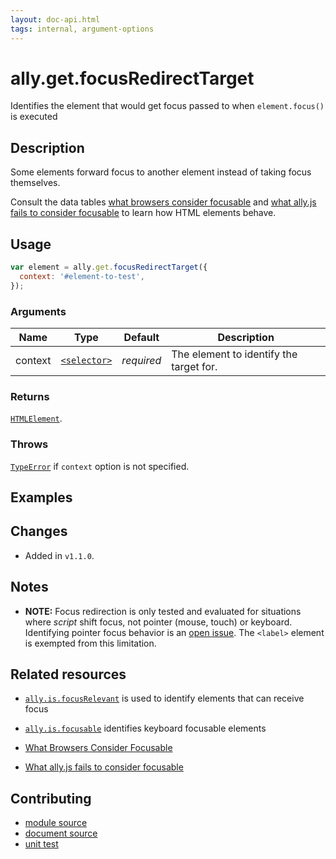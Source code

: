```yaml
---
layout: doc-api.html
tags: internal, argument-options
---
```


# ally.get.focusRedirectTarget

Identifies the element that would get focus passed to when `element.focus()` is executed


## Description

Some elements forward focus to another element instead of taking focus themselves.

Consult the data tables [what browsers consider focusable](../../data-tables/focusable.md) and [what ally.js fails to consider focusable](../../data-tables/focusable.is.md) to learn how HTML elements behave.


## Usage

```js
var element = ally.get.focusRedirectTarget({
  context: '#element-to-test',
});
```

### Arguments

| Name | Type | Default | Description |
| ---- | ---- | ------- | ----------- |
| context | [`<selector>`](../concepts.md#Selector) | *required* | The element to identify the target for. |

### Returns

[`HTMLElement`](https://developer.mozilla.org/en/docs/Web/API/HTMLElement).

### Throws

[`TypeError`](https://developer.mozilla.org/en-US/docs/Web/JavaScript/Reference/Global_Objects/TypeError) if `context` option is not specified.


## Examples


## Changes

* Added in `v1.1.0`.


## Notes

* **NOTE:** Focus redirection is only tested and evaluated for situations where *script* shift focus, not pointer (mouse, touch) or keyboard. Identifying pointer focus behavior is an [open issue](https://github.com/medialize/ally.js/issues/99). The `<label>` element is exempted from this limitation.


## Related resources

* [`ally.is.focusRelevant`](../is/focus-relevant.md) is used to identify elements that can receive focus
* [`ally.is.focusable`](../is/focusable.md) identifies keyboard focusable elements

* [What Browsers Consider Focusable](../../data-tables/focusable.md)
* [What ally.js fails to consider focusable](../../data-tables/focusable.is.md)


## Contributing

* [module source](https://github.com/medialize/ally.js/blob/master/src/get/focus-redirect-target.js)
* [document source](https://github.com/medialize/ally.js/blob/master/docs/api/get/focus-redirect-target.md)
* [unit test](https://github.com/medialize/ally.js/blob/master/test/unit/get.focus-redirect-target.test.js)

